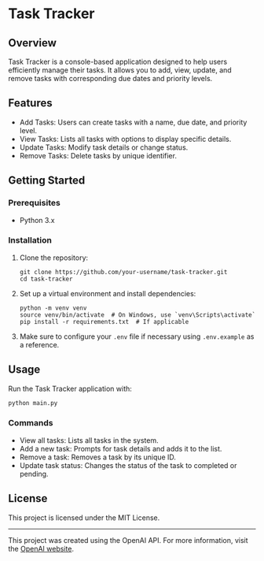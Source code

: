 # Task Tracker

## Overview
Task Tracker is a console-based application designed to help users efficiently manage their tasks. It allows you to add, view, update, and remove tasks with corresponding due dates and priority levels.

## Features
- Add Tasks: Users can create tasks with a name, due date, and priority level.
- View Tasks: Lists all tasks with options to display specific details.
- Update Tasks: Modify task details or change status.
- Remove Tasks: Delete tasks by unique identifier.

## Getting Started

### Prerequisites
- Python 3.x

### Installation
1. Clone the repository:
   ```
   git clone https://github.com/your-username/task-tracker.git
   cd task-tracker
   ```
2. Set up a virtual environment and install dependencies:
   ```
   python -m venv venv
   source venv/bin/activate  # On Windows, use `venv\Scripts\activate`
   pip install -r requirements.txt  # If applicable
   ````
3. Make sure to configure your `.env` file if necessary using `.env.example` as a reference.

## Usage
Run the Task Tracker application with:
```bash
python main.py
```

### Commands
- View all tasks: Lists all tasks in the system.
- Add a new task: Prompts for task details and adds it to the list.
- Remove a task: Removes a task by its unique ID.
- Update task status: Changes the status of the task to completed or pending.

## License
This project is licensed under the MIT License.

---
This project was created using the OpenAI API. For more information, visit the [OpenAI website](https://www.openai.com/).
